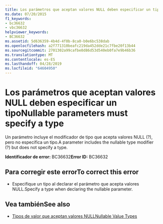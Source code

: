 ```yaml
---
title: Los parámetros que aceptan valores NULL deben especificar un tipo
ms.date: 07/20/2015
f1_keywords:
- bc36632
- vbc36632
helpviewer_keywords:
- BC36632
ms.assetid: 5d636359-4b4d-4f0b-8ca0-b0e6bc538dab
ms.openlocfilehash: a2f771310beafc219da452dde21c7fbe20f13b44
ms.sourcegitcommit: 2701302a99cafbe0d86d53d540eb0fa7e9b46b36
ms.translationtype: MT
ms.contentlocale: es-ES
ms.lasthandoff: 04/28/2019
ms.locfileid: "64604950"
---
```

# <a name="nullable-parameters-must-specify-a-type"></a><span data-ttu-id="c0e47-102">Los parámetros que aceptan valores NULL deben especificar un tipo</span><span class="sxs-lookup"><span data-stu-id="c0e47-102">Nullable parameters must specify a type</span></span>
<span data-ttu-id="c0e47-103">Un parámetro incluye el modificador de tipo que acepta valores NULL (?), pero no especifica un tipo.</span><span class="sxs-lookup"><span data-stu-id="c0e47-103">A parameter includes the nullable type modifier (?) but does not specify a type.</span></span>  
  
 <span data-ttu-id="c0e47-104">**Identificador de error:** BC36632</span><span class="sxs-lookup"><span data-stu-id="c0e47-104">**Error ID:** BC36632</span></span>  
  
## <a name="to-correct-this-error"></a><span data-ttu-id="c0e47-105">Para corregir este error</span><span class="sxs-lookup"><span data-stu-id="c0e47-105">To correct this error</span></span>  
  
- <span data-ttu-id="c0e47-106">Especifique un tipo al declarar el parámetro que acepta valores NULL.</span><span class="sxs-lookup"><span data-stu-id="c0e47-106">Specify a type when declaring the nullable parameter.</span></span>  
  
## <a name="see-also"></a><span data-ttu-id="c0e47-107">Vea también</span><span class="sxs-lookup"><span data-stu-id="c0e47-107">See also</span></span>

- [<span data-ttu-id="c0e47-108">Tipos de valor que aceptan valores NULL</span><span class="sxs-lookup"><span data-stu-id="c0e47-108">Nullable Value Types</span></span>](../../visual-basic/programming-guide/language-features/data-types/nullable-value-types.md)
